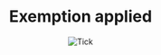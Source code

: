 <div style="text-align: center;">

# Exemption applied

<img src="{{ '/assets/images/tick.png' | url }}" alt="Tick" class="icon">

</div>

